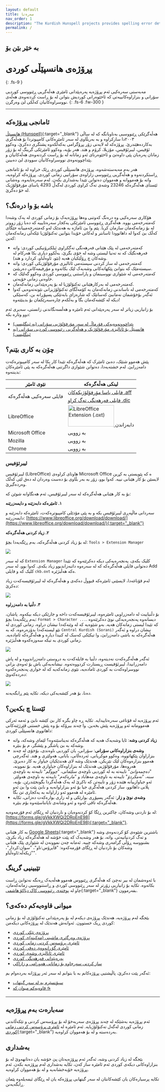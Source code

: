 ```yaml
---
layout: default
title: سەرەتا
nav_order: 1
description: "The Kurdish Hunspell projects provides spelling error detection and correction solutions for Kurdish language."
permalink: /
---
```


## بە خێر بێن بۆ
# پڕۆژەی هانسپێڵی کوردی
{: .fs-9 }

مەبەستی سەرەکیی ئەم پڕۆژەیە پەرەپێدانی ئامێری هەڵەگریی ڕێنووسی کوردیی سۆرانی و بنزاراوەکانییەتی کە ئاخێوەرانی کوردیش بتوانن لە بۆ ڕاست کردنەوەی هەڵەی نووسراوەکانیان کەڵکی لێ وەرگرن.
{: .fs-6 .fw-300 }

<!-- [دەست پێ کردن](#getting-started){: .btn .btn-primary .fs-5 .mb-4 .mb-md-0 .mr-2 } [View it on GitHub](https://github.com/pmarsceill/just-the-docs){: .btn .fs-5 .mb-4 .mb-md-0 } -->

---

## ئامانجی پڕۆژەکە

[هانسپێڵ (Hunspell)](http://hunspell.github.io/){:target="_blank"} هەڵەگرێکی ڕێنووسیی بەناوبانگە کە لە ساڵی ٢٠٠٣دا سازکراوە و بە بەربڵاوی لە سەر ئامێرەکانی کامپیوتردا بۆ هەڵەگری بەکاردەهێندرێ. پڕۆژەکە لە لایەنی زۆر پڕۆگرامی بەکەڵکەوە پشتگری دەکرێ، وەکوو ئۆفیس، لیبرئۆفیس، مۆزیلا، کرۆم و هتد. هەر بۆیە، وەکوو ئامێرێکی گرینگ لە بۆ زۆر زمانان پەرەیان پێی داوەتێ و ئاخێوەرنای ئەو زمانانە لە بۆ ڕاست کردنەوەی هەڵەکانیان و پێداچوونەوەی نووسراوەکانیان سوودی لێ دەبینن.

هەر بەم مەبەستەشەوە، پڕۆژەی هانسپێڵی کوردی ڕێک خراوە لە بۆ ئامانجی ڕاستکردنەوە و هەڵەگریی ڕێنووسی زاراوەی سۆرانیی زمانی کوردی. پڕۆژەکە کراوەیە، واتە بۆ هەمووانە و هەمووان دەتوانن تێیدا بەشداری بکەن. لەم سەرەتایەوە، وەشانی ئێستای هەڵەگرەکە 23246 وشەی تەگ کراوی کوردی لەگەڵ 4293 یاسای مۆرفۆلۆژیک لە خۆ دەگرێ.


## باشە بۆ وا درەنگ؟

هۆکاری سەرەکیی وە درەنگ کەوتنی وەها پڕۆژەیەک بۆ زمانی کوردی لە یەک وشەدا کەمتەرخەمی بووە. هەڵەگری ڕێنووسی ئامێرێکی یەکجار سەرەتایییە کە دەبا زۆر زووتر لە بۆ زمانەکەمان سازمان کربا. پێم وا بێ ئاماژە بە هەندێک لەو کەمتەرخەمییانە جێگای کەڵک بێ کەوا لە داهاتوودا ئاسانتر و لەکاتی خۆیدا بتوانین تەکنۆلۆژیا تێکەڵی زمانەکەمان کەین:


<ul>
  <li><span> کەمتەرخەمی لە پێک هێنانی فەرهەنگی تەگکراوی ئیلکترۆنیکیی کوردی: واتە فەرهەنگێک کە نە تەنیا لیستی وشە لە خۆی بگرێ، بەڵکوو دیاری بکا هەرکام لە وشەکان چ ڕۆڵێکیان هەیە (نێو، ئاوەڵناو، کردارد و هتد).</span></li>
  <li><span> کەمتەرخەمی لە ساز کردنی سیستەمی ئانالیزی مۆرفۆلۆژیکی کوردی: واتە سیستەمێک کە بتوانێ پێکهاتەکانی وشەیەک لێک بکاتەوە و مۆرفیمەکانی دەربێنێ.</span></li>
  <li><span>  کەمتەرخەمی لە شێوازی نووسینمان و پاراستنی ڕێنووسی کوردی وەکوو گەلێک کە خاوەنی زمانی خۆیەتی. </span></li>
  <li><span> کەمتەرخەمی لە بەرکارهێنانی تەکنۆلۆژیا لە بۆ پەرەپێدانی زمانەکەمان.</span></li>
  <li><span> کەمتەرخەمی لە ناساندنی زمانەکەمان بە کۆمەڵگای تەکنۆلۆژیزانی نێونەتەوەیی کەوا ئەگەر بۆخۆشمان نەمانبێ کەسانێک کە شارەزای بابەتێکی پسپۆڕانە بن، کەسێکی دیکە لە کێشەکەمان بگا و بەڵکەم چارەسەرێکمان بۆ بدینێتەوە!</span></li>
</ul>

بۆ زانیاریی زیاتر لە سەر پەرەپێدانی ئەم ئامێرە و هەڵسەنگاندنی زانستی، سەیری ئەم دوو وتارە بکە:

<ul>
  <li><span> <a href="https://arxiv.org/abs/2109.03942" target="_blank"> پێداچوونەوەیەکی فۆرماڵ لە سەر مۆرفۆلۆژیی سۆرانی (بە ئینگلیسی)</a></span></li>
  <li><span> <a href="https://arxiv.org/abs/2109.06374" target="_blank"> هانسپێڵ بۆ ئانالیزی مۆرفۆلۆژیک و هەڵەگریی ڕێنووسی کوردیی سۆرانی (بە ئینگلیسی)</a></span></li>
</ul>

## چۆن بە کاری بێنم؟

پێش هەموو شتێک، دەبێ ئامێرک کە هەڵەگرەکە تێیدا کار بکا لە سەر کامپیوترەکەت دامەزرابێ. لەم خشتەیەدا، دەتوانن شێوازی داگرتنی هەڵەگرەکە بە پێی ئامێرەکان بدیننەوە:

<table>
<thead>
  <tr>
    <th>نێوی ئامێر<br></th>
    <th>لینکی هەڵەگرەکە<br></th>
  </tr>
</thead>
<tbody>
  <tr>
    <td rowspan="2">فایلی سەرەکیی هەڵەگرەکە</td>
    <td><a href="https://github.com/sinaahmadi/KurdishHunspell/blob/main/ckb/ckb-Arab.aff" target="_blank">فایلی یاسا مۆرفۆلۆژیکەکان .aff</a> </td>
  </tr>
  <tr>
    <td><a href="https://github.com/sinaahmadi/KurdishHunspell/blob/main/ckb/ckb-Arab.dic" target="_blank">فایلی فەرهەنگی تەگ کراو .dic</a></td>
  </tr>
  <tr>
    <td>LibreOffice</td>
    <td><a href="https://github.com/sinaahmadi/KurdishHunspell/blob/main/extensions/ckb.oxt?raw=true/">
         <img alt="LibreOffice Extension (.oxt)" src="https://raw.githubusercontent.com/sinaahmadi/KurdishHunspell/main/docs/assets/images/oxt_logo.png" width="150" height="70">
      </a>دابەزاندن</td>
  </tr>
  <tr>
    <td>Microsoft Office</td>
    <td>بە زوویی</td>
  </tr>
  <tr>
    <td>Mozilla</td>
    <td>بە زوویی</td>
  </tr>
  <tr>
    <td>Chrome</td>
    <td>بە زوویی</td>
  </tr>
</tbody>
</table>

### لیبرئۆفیس

لیبرئۆفیس (LibreOffice) هاوتای کراوەی Microsoft Office ە کە پێویستی بە کڕین لایسێن بۆ کار هێنانی نییە. کەوا بوو، زۆر بە بەر بڵاوی بۆ دەست وەردان لە دەق لێی کەڵک وەردەگیرێ.

بۆ بە کار هێنانی هەڵەگرەکە لە سەر لیبرئۆفیس، ئەم هەنگاوانە شوێن کە:

**١. ئامێرەکە دابەزێنە و دایمەزرێنە**

سەردانی ماڵپەڕی لیبرئۆفیس بکە و بە پێی مۆدێلی کامپیوترەکەت، ئامێرەکە دابەزێنە و دایمەزرێنە: [https://www.libreoffice.org/download/download/](https://www.libreoffice.org/download/download/){:target="_blank"}


**٢. زیاد کردنی هەڵەگرەکە**

لە بۆ زیاد کردنی هەڵەگرەکە، بەم ڕێگەیەدا بچۆ: `Tools > Extension Manager`

![](https://raw.githubusercontent.com/sinaahmadi/KurdishHunspell/main/docs/assets/images/LibreOffice_1.png)

کە لە سەر `Extension Manager` کلیک بکەی، پەنجەرەیەکی دیکە دەکرێتەوە کە تێیدا دەتوانی فایلی هەڵەگرەکە کە لە سەرەوە داتبەزاندبوو زیاد بکەی. کەوا بوو، لە سەر Add کلیک کە و فایلی `ckb.oxt` ەکە هەڵبژێرە.

لەم قۆناغەدا، لایسێنی ئامێرەکە قبووڵ دەکەی و هەڵەگرەکە لە لیبرئۆفیسەکەت زیاد دەکرێ:

![](https://raw.githubusercontent.com/sinaahmadi/KurdishHunspell/main/docs/assets/images/LibreOffice_2.png)

**٣. دڵنیا بە دامەزراوە**


بۆ دڵنیاییت لە دامەزراویی ئامێرەوە، لیبرئۆفیسەکەت داخە و جارێکی دیکە بیکەوە. پاشان، بەم ڕێگەیەدا بچۆ: `Format > Character ...`.
دیسانەوە پەنجەرەیەکی نوێ دەکرێتەوە کە تێیدا لیستی زمانەکان هەیە. بەو شێوەیە کە لە وێنەکەدا نیشان دراوە، زمانی کوردی لە نێو لیستەکەدا بدۆزەرەوە، کە بە `Central Kurdish (Sorani)` نیشان دراوە و ئەگەر هەڵەگرەکە بە باشی دامەزرابێ، وا تیکێکی کەسک لە کنیدا دیارە و هەڵەگرەکە ئامادەیە. زمانی کوردی بە تیکە سەوزەکەوە هەڵبژێرە.

![](https://raw.githubusercontent.com/sinaahmadi/KurdishHunspell/main/docs/assets/images/LibreOffice_3.png)

ئەگەر هەڵەگرەکەت نەدیتەوە، دڵنیا بە فایلەکەت بە دروستی دامەزراندووە و لە پاش دامەزرانیدا، لیبرئۆفیست ڕیستارت کردووەتەوە. نیشانەیەکی باش بۆ ئەوەی بزانی نووسراوەکەت بە کوردی ئامادەیە، نێوی زمانەکەیە کە لە خواری پەنجەرەکەوە دەردەکەوێ:

![](https://raw.githubusercontent.com/sinaahmadi/KurdishHunspell/main/docs/assets/images/LibreOffice_4.png)

دەنا، بۆ هەر کێشەیەکی دیکە، تکایە پێم ڕابگەیەنە.


## ئێستا چ بکەین؟

ئەم پڕۆژەیە لە قۆناغی سەرەتاییدایە. تکایە ڕە چاو بگرە کار بێ کێشە نابێ و ئەمە ئەرکی هەموومانە ئەو پڕۆژەیە پێش بخەین. وا چەند بیرۆکە بۆ وە پێش خستنی ڤێرژێنەکانی داهاتووی هانسپێڵی کوردی:

<ul>
  <li><span><b>زیاد کردنی وشە</b>: ئایا وشەیەک هەیە کە هەڵەگرەکە نەیناسێتەوە؟ لێمای وشەکە، واتە وشەکە بە بێ پاشگر و پێشگر، م بۆ بنێرە.</span></li>
  <li><span><b>وشەی بنزاراوەکانی سۆرانی</b>: سۆرانی، یان کوردیی ناوەندی، بۆخۆی لە چەند بنزاراوان پێکهاتووە، وەکوو موکریانی، ئەردەڵانی، بابانی، هەولێری و هتد. ئەگەرچی هەموو بنزارەوەکان لێک نێزیکن، هەندێک وشە لای هەندێکیان جیاواز بە کار دەبرێ. هەروەها، مۆرفۆلۆژیی هەندێک لە بنزاراوەکان جیاوازی هەیە. بۆ نموونە، "<i>دەچمەوانێ</i>" تایبەتە بە لە کوردیی ناوچەی سلێمانی، "<i>چووگم</i>" تایبەتە بە ناوچەی سنە، "<i>نەمکردۆ</i>" تایبەتە بە ناوچەی مەهاباد و "<i>مارەکەم</i>" تایبەتە بە ناوچەی هەولێر. ئەو جیاوازییانە هێندە زۆر و تایبەتن کە ناکرێ لە یەک هەڵەگردا بگونجێندرێن. بۆیە، پلانی داهاتوو، ساز کردنی هەڵەگری جیا بۆ ئەو بنزاراوانەیە و نابێ پێت وا بێ ئەو ئامێرە لە هەموو ئەو زاراوانە بە یەکجاری تێ بگا.</span></li>
  <li><span><b>وشەی نوێ و زار</b>: ئەگەر پسپۆڕی بوارێکی و لە زاری بوارەکەت دەزانی، تکایە هەڵەگرەکە تاقی کەوە و ئەو وشانەی نایانناسێتەوە بۆم بنێرە.</span></li>
</ul>

لە بۆ ناردنی وشەکان، چاکترین ڕێگا کۆ کردنەوەیان و ناردنیان لە ڕێگای ئەم فۆرمەوەیە: [https://forms.gle/gVkkXWQj2DRoEnE98](https://forms.gle/gVkkXWQj2DRoEnE98){:target="_blank"}.

بە کار هێنانی [Google Sheets](https://docs.google.com/spreadsheets){:target="_blank"} باشترین شێوەی کۆ کردنەوەی وشە و تەگ کردنیانیەتی. واتە، بۆ هەر وشەیەک کە پێت خۆشە لە هەڵەگرەکە زیاد بکرێ، بشنووسە ڕۆڵی گرامەری وشەکە چییە. ئەمانە چەن نموونەن لە شێوازی پێک هێنانی وشەکان بۆ ناردنیان لە ڕێگای فۆرمەکەوە: "ڤایرۆس:ناو"، "سوان:کردار"، "ژیکەڵە:ئاوەڵناو".

## تێبینیی گرینگ
با ئەوەشمان لە بیر نەچێ کە هەڵەگری ڕێنووس هەموو هەڵەیەک ڕەنگە نەتوانێ ڕاست بکاتەوە. تکایە بۆ زانیاریی زۆرتر لە سەر ڕێنووسی کوردی و ڕاستنووسیی زمانەکەمان، چاو لە [پوختەی ڕێنووسی کاک دیاکۆ هاشمی](http://diyako.yageyziman.com/wp-content/uploads/2016/03/Puxtey_Renus_Diyako_2021_09_25.pdf){:target="_blank"} بفەرموون.



## میوانی قاوەیەکم دەکەی؟
بێجگە لەم پڕۆژەیە، هەندێک پڕۆژەی دیکەم لە بۆ پەرەپێدانی تەکنۆلۆژی لە بۆ زمانی کوردی ڕیک خستوون. ئەوانەش هەندێک لە پڕۆژەکانی دیکەمن:

<ul>
  <li><span><a href="https://kurdishxelatex.github.io/Sorani/" target="_blank">پڕۆژەی تێکی کوردی</a></span></li>
  <li><span><a href="https://github.com/sinaahmadi/KurdishMT" target="_blank">پڕۆژەی وەرگێڕی ماشینی (مەکینە)ی کوردی</a></span></li>
  <li><span><a href="https://github.com/sinaahmadi/klpt" target="_blank">ئامێری پرۆسەس کردنی زمانی کوردی</a></span></li>
  <li><span><a href="https://github.com/sinaahmadi/wergor" target="_blank">ئامێری گۆڕانەوەی دەقی کوردی</a></span></li>
  <li><span><a href="https://github.com/sinaahmadi/KurdishTokenization" target="_blank">ئامێری ئانالیزی وشەی کوردی</a></span></li>
  <li><span><a href="https://github.com/sinaahmadi/KurdishLexicography" target="_blank">پەرەپێدانی فەرهەنگی کوردی</a></span></li>
  <li><span><a href="https://github.com/sinaahmadi/ZazaGoraniCorpus" target="_blank">ساز کردنی سەرچاوە بۆ زمانانی هەورامی و زازاکی</a></span></li>
</ul>

ئەگەر پێت دەکرێ، پاڵپشتیی پڕۆژەکانم بە با بتوانم لە سەر ئەر پڕۆژانە بەردەوام بم:

<ul>
  <li><span><a href="https://github.com/sponsors/sinaahmadi/" target="_blank">سپۆنسێرم بە لە سەر گیتهاب</a></span></li>
  <li><span><a href="https://ko-fi.com/sinaahmadi" target="_blank">قاوەیەکم میوان کە ☕️</a></span></li>
</ul>



---

## سەبارەت بەم پڕۆژەیە

ئەم پڕۆژەیە بەشێکە لە چەند پڕۆژەی سەربەخۆ لە بۆ پڕۆسەس کردنی و تێکەڵاندنی زمانی کوردی لەگەل تەکنۆلۆژیایە. ئەم ئامێرە لە [ئامێری پرۆسەس کردنی زمانی کوردی](https://github.com/sinaahmadi/klpt){:target="_blank"} بەردەستە و لە بۆ هەمووان کراوەیە.

<!-- بۆ زنایاریی زیاتر لە سەر دۆخی ئێستای زمانی کوردی و پرۆسەس کردنی لە دنیای تەکنۆلۆژیادا، چاو لەم وتارە بکە. -->
## بەشداری

بێجگە لە زیاد کردنی وشە، ئەگەر ئەم پڕۆژەیەتان پێ خۆشە یان دەتانهەوێ لە بۆ بنزاراوەکانی دیکەی کوردی ئەم ئامێرە ساز کەن، تکایە بەشداری لەم پڕۆژەیە بکەن. ئەم پڕۆژەیە خۆبەخشانەیە و لە بۆ هەمووان کراوەیە.

تکایە پرسیارەکان یان کێشەکانتان لە سەر گیتهابی پڕۆژەکە یان لە ڕێگای ئیمەیلەوە پێمان ڕابگەیەنن.

<!-- Read more about becoming a contributor in [our GitHub repo](https://github.com/pmarsceill/just-the-docs#contributing). -->


<script src='https://storage.ko-fi.com/cdn/scripts/overlay-widget.js'></script>
<script>
  kofiWidgetOverlay.draw('sinaahmadi', {
    'type': 'floating-chat',
    'floating-chat.donateButton.text': 'Support me',
    'floating-chat.donateButton.background-color': '#00b9fe',
    'floating-chat.donateButton.text-color': '#fff'
  });
</script>
